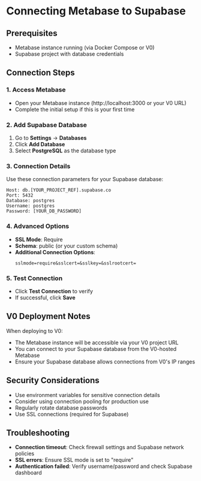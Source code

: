 # Connecting Metabase to Supabase

## Prerequisites
- Metabase instance running (via Docker Compose or V0)
- Supabase project with database credentials

## Connection Steps

### 1. Access Metabase
- Open your Metabase instance (http://localhost:3000 or your V0 URL)
- Complete the initial setup if this is your first time

### 2. Add Supabase Database
1. Go to **Settings** → **Databases**
2. Click **Add Database**
3. Select **PostgreSQL** as the database type

### 3. Connection Details
Use these connection parameters for your Supabase database:

```
Host: db.[YOUR_PROJECT_REF].supabase.co
Port: 5432
Database: postgres
Username: postgres
Password: [YOUR_DB_PASSWORD]
```

### 4. Advanced Options
- **SSL Mode**: Require
- **Schema**: public (or your custom schema)
- **Additional Connection Options**: 
  ```
  sslmode=require&sslcert=&sslkey=&sslrootcert=
  ```

### 5. Test Connection
- Click **Test Connection** to verify
- If successful, click **Save**

## V0 Deployment Notes
When deploying to V0:
- The Metabase instance will be accessible via your V0 project URL
- You can connect to your Supabase database from the V0-hosted Metabase
- Ensure your Supabase database allows connections from V0's IP ranges

## Security Considerations
- Use environment variables for sensitive connection details
- Consider using connection pooling for production use
- Regularly rotate database passwords
- Use SSL connections (required for Supabase)

## Troubleshooting
- **Connection timeout**: Check firewall settings and Supabase network policies
- **SSL errors**: Ensure SSL mode is set to "require"
- **Authentication failed**: Verify username/password and check Supabase dashboard
